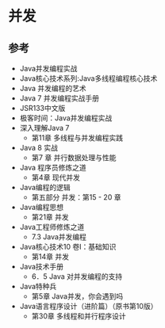 # 并发








##  参考
- Java并发编程实战
- Java核心技术系列:Java多线程编程核心技术
- Java 并发编程的艺术
- Java 7 并发编程实战手册
- JSR133中文版
- 极客时间：Java并发编程实战
- 深入理解Java 7
  - 第11章 多线程与并发编程实践
- Java 8 实战
  - 第7 章 并行数据处理与性能
- Java 程序员修炼之道
  - 第4章 现代并发
- Java编程的逻辑
  - 第五部分 并发：第15 - 20 章
- Java编程思想
  - 第21章 并发
- Java工程师修炼之道
  - 7.3 Java并发编程
- Java核心技术10 卷I：基础知识
  - 第14章 并发
- Java技术手册
  - 6．5 Java 对并发编程的支持
- Java特种兵
  - 第5章 Java并发，你会遇到吗
- Java语言程序设计（进阶篇）（原书第10版）
  - 第30章 多线程和并行程序设计




